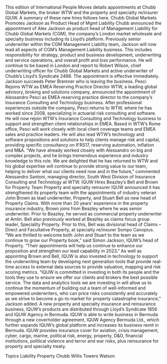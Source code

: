 This edition of International People Moves details appointments at Chubb Global Markets, the broker WTW and the property and specialty re/insurer IQUW.
A summary of these new hires follows here.
Chubb Global Markets Promotes Jackson as Product Head of Mgmt Liability
Chubb announced the appointment of Alex Jackson as product head of Management Liability for Chubb Global Markets (CGM), the company’s London market wholesale and specialty business including its Lloyd’s platform.
Previously senior underwriter within the CGM Management Liability team, Jackson will now lead all aspects of CGM’s Management Liability business. This includes responsibility for strategy, product and business development, underwriting and service operations, and overall profit and loss performance.
He will continue to be based in London and report to Robert Wilson, chief underwriting officer for Chubb Global Markets and active underwriter of Chubb’s Lloyd’s Syndicate 2488.
The appointment is effective immediately. Jackson succeeds Peter Bremner who is leaving the business.
Pesci Rejoins WTW as EMEA Reserving Practice Director
WTW, a leading global advisory, broking and solutions company, announced the appointment of Alessandro Pesci as EMEA reserving practice director to the company’s Insurance Consulting and Technology business.
After professional experiences outside the company, Pesci returns to WTW, where he has worked since 2008, specializing in actuarial risk consulting and software. He will now rejoin WTW’s Insurance Consulting and Technology business to support and strengthen client relationships in EMEA.
Based in WTW’s Rome office, Pesci will work closely with local client coverage teams and EMEA sales and practice leaders. He will also lead WTW’s technology and software propositions and solutions to help clients manage risk and capital, providing specific consultancy on IFRS17, reserving automation, inflation and M&A.
“We have already worked closely with Alessandro on big and complex projects, and he brings tremendous experience and industry knowledge to this role. We are delighted that he has returned to WTW and his global expertise will continue to provide strong value to our team, helping to deliver what our clients need now and in the future,” commented Alessandro Santoni, managing director, South West Division of Insurance Consulting and Technology at WTW.
IQUW Hires Beazley’s Bell and Brown for Property Team
Property and specialty reinsurer IQUW announced it has strengthened its property team with the appointments of industry veteran John Brown as lead underwriter, Property, and Stuart Bell as new head of Property Claims.
With more than 20 years’ experience in the property insurance industry, Brown joins from Beazley where he was senior underwriter. Prior to Beazley, he served as commercial property underwriter at Amlin.
Bell also previously worked at Beazley as claims focus group leader, Speciality Property. Prior to this, Bell was divisional head of Claims – Direct and Facultative Property, at specialty re/insurer Sompo Canopius.
“We are thrilled to welcome both John and Stuart to the team as we continue to grow our Property book,” said Simon Jackson, IQUW’s head of Property. “Their appointments will help us continue to enhance our proposition and strengthen our lead capability in 2023.”
As well as appointing Brown and Bell, IQUW is also invested in technology to support the underwriting team by developing next generation tools that provide real-time access to external data sources to provide valuation, mapping and risk scoring metrics.
“IQUW is committed in investing in both its people and the tools they use to ensure we offer our clients and brokers the best possible service. The data and analytics tools we are investing in will allow us to continue the momentum of building out a team of well-informed and empowered underwriters, who can price risks consistently and accurately as we strive to become a go-to market for property catastrophe insurance,” Jackson added.
A new property and specialty insurance and reinsurance business, IQUW’s products are distributed through Lloyd’s Syndicate 1856 and IQUW Agency in Bermuda. IQUW is able to write business in Bermuda through a new coverholder agreement, IQUW Agency Bermuda Ltd., which further expands IQUW’s global platform and increases its business remit in Bermuda. IQUW provides insurance cover for aviation, crisis management, cyber, cargo, marine, political risk, energy, property, D&O, financial institutions, political violence and terror and war risks, plus reinsurance for property and specialty treaty.

Topics
Liability
Property
Chubb
Willis Towers Watson
